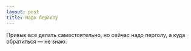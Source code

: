 ```yaml
---
layout: post 
title: Надо перголу 
--- 
```

Привык все делать самостоятельно, но сейчас надо перголу, а куда обратиться — не знаю.